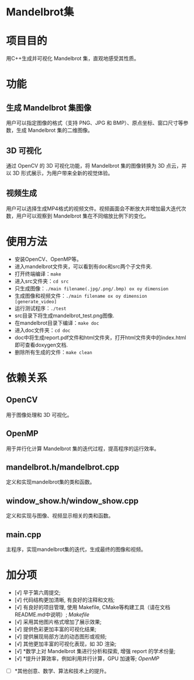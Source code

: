 # Mandelbrot集
# 项目目的

用C++生成并可视化 Mandelbrot 集，直观地感受其性质。

# 功能

## 生成 Mandelbrot 集图像

用户可以指定图像的格式（支持 PNG、JPG 和 BMP）、原点坐标、窗口尺寸等参数，生成 Mandelbrot 集的二维图像。

## 3D 可视化

通过 OpenCV 的 3D 可视化功能，将 Mandelbrot 集的图像转换为 3D 点云，并以 3D 形式展示，为用户带来全新的视觉体验。

## 视频生成

用户可以选择生成MP4格式的视频文件。视频画面会不断放大并增加最大迭代次数，用户可以观察到 Mandelbrot 集在不同缩放比例下的变化。

# 使用方法

- 安装OpenCV、OpenMP等。
- 进入mandelbrot文件夹，可以看到有doc和src两个子文件夹.
- 打开终端编译：```make```
- 进入src文件夹：```cd src```
- 只生成图像：```./main filename(.jpg/.png/.bmp) ox oy dimension```
- 生成图像和视频文件：```./main filename ox oy dimension [generate_video]```
- 运行测试程序：```./test```
- src目录下将生成mandelbrot_test.png图像.
- 在mandelbrot目录下编译：```make doc```
- 进入doc文件夹：```cd doc```
- doc中将生成report.pdf文件和html文件夹，打开html文件夹中的index.html即可查看doxygen文档.
- 删除所有生成的文件：```make clean```

# 依赖关系

## OpenCV

用于图像处理和 3D 可视化。

## OpenMP

用于并行化计算 Mandelbrot 集的迭代过程，提高程序的运行效率。

## mandelbrot.h/mandelbrot.cpp

定义和实现mandelbrot集的类和函数。

## window_show.h/window_show.cpp

定义和实现与图像、视频显示相关的类和函数。

## main.cpp

主程序，实现mandelbrot集的迭代，生成最终的图像和视频。

# 加分项

- [√] 早于第六周提交; 
- [√] 代码结构更加清晰, 有良好的注释和文档;
- [√] 有良好的项目管理, 使用 Makefile, CMake等构建工具（请在文档README.md中说明）;  *Makefile*
- [√] 采用其他图片格式增加了展示效果;
- [√] 提供色彩更加丰富的可视化结果;
- [√] 提供展现局部方法的动态图形或视频;
- [√] 其他更加丰富的可视化表现，如 3D 渲染;
- [√] \*数学上对 Mandelbrot 集进行分析和探索, 增强 report 的学术份量;
- [√] \*提升计算效率，例如利用并行计算，GPU 加速等;  *OpenMP*
- [ ] \*其他创意、数学、算法和技术上的提升。
